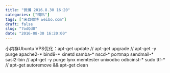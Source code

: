 ```yaml
---
title: "微博 2016.8.30 16:20"
categories: ["嘀咕"]
tags: ["来自微博 weibo.com"]
draft: false
slug: "7odQd0"
date: "2016-08-30 16:20:00"
---
```


<p>小内存Ubuntu VPS优化：apt-get update // apt-get upgrade //  apt-get -y purge apache2-* bind9-* xinetd samba-* nscd-* portmap sendmail-* sasl2-bin //  apt-get -y purge lynx memtester unixodbc odbcinst-* sudo ttf-* //  apt-get autoremove && apt-get clean ​​​​</p>
